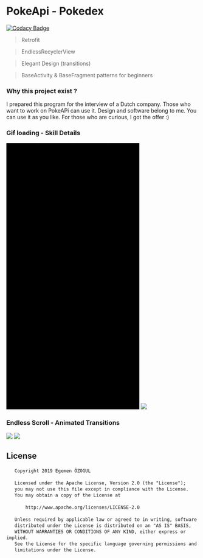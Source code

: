 # PokeApi - Pokedex

[![Codacy Badge](https://api.codacy.com/project/badge/Grade/322cf0f12714442f9075d28ded82058d)](https://www.codacy.com?utm_source=github.com&amp;utm_medium=referral&amp;utm_content=AsynctaskCoffee/PokeApi-pokedex&amp;utm_campaign=Badge_Grade)

> Retrofit

> EndlessRecyclerView

> Elegant Design (transitions)

> BaseActivity & BaseFragment patterns for beginners

### Why this project exist ?

I prepared this program for the interview of a Dutch company. Those who want to work on PokeAPi can use it. Design and software belong to me. You can use it as you like. For those who are curious, I got the offer :)

### Gif loading                     -                       Skill Details

<img src="previews/loading_screen.gif" width="350">  <img src="previews/details.gif" width="350">


### Endless Scroll                  -                       Animated Transitions

<img src="previews/endlessrecycler.gif" width="350">  <img src="previews/transisitons.gif" width="350">

## License

```
   Copyright 2019 Egemen ÖZOGUL

   Licensed under the Apache License, Version 2.0 (the "License");
   you may not use this file except in compliance with the License.
   You may obtain a copy of the License at

       http://www.apache.org/licenses/LICENSE-2.0

   Unless required by applicable law or agreed to in writing, software
   distributed under the License is distributed on an "AS IS" BASIS,
   WITHOUT WARRANTIES OR CONDITIONS OF ANY KIND, either express or implied.
   See the License for the specific language governing permissions and
   limitations under the License.
```

